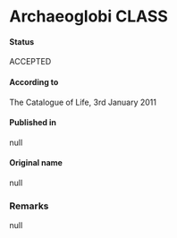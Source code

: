 # Archaeoglobi CLASS

#### Status
ACCEPTED

#### According to
The Catalogue of Life, 3rd January 2011

#### Published in
null

#### Original name
null

### Remarks
null